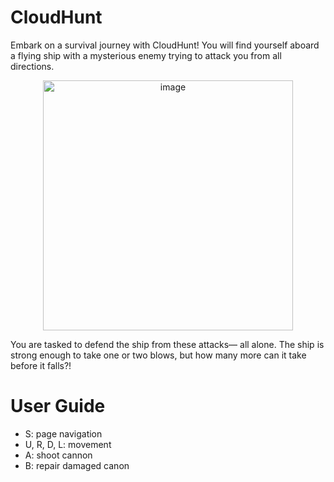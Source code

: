 # CloudHunt

Embark on a survival journey with CloudHunt! You will find yourself aboard a flying ship with a mysterious enemy trying to attack you from all directions.

<p align="center"><img width="400" alt="image" src="https://user-images.githubusercontent.com/77873928/171683785-9348405d-043b-4430-8072-2cfb81246018.png"></p>

You are tasked to defend the ship from these attacks— all alone. The ship is strong enough to take one or two blows, but how many more can it take before 
it falls?!

# User Guide

* S: page navigation
* U, R, D, L: movement
* A: shoot cannon
* B: repair damaged canon
